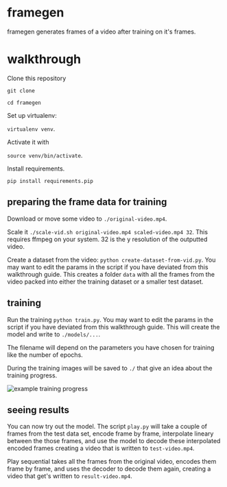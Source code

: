 # framegen
framegen generates frames of a video after training on it's frames.

# walkthrough
Clone this repository

`git clone` 

`cd framegen`


Set up virtualenv: 

`virtualenv venv`. 

Activate it with 

`source venv/bin/activate`.

Install requirements.

```pip install requirements.pip```

## preparing the frame data for training 
Download or move some video to  `./original-video.mp4`.

Scale it `./scale-vid.sh original-video.mp4 scaled-video.mp4 32`. This requires ffmpeg on your system. 32 is the y resolution of the outputted video. 

Create a dataset from the video: `python create-dataset-from-vid.py`.
You may want to edit the params in the script if you have deviated from this walkthrough guide.
This creates a folder `data` with all the frames from the video packed into either the training dataset or a smaller test dataset. 


## training 

Run the training `python train.py`.
You may want to edit the params in the script if you have deviated from this walkthrough guide.
This will create the model and write to `./models/...`.

The filename will depend on the parameters you have chosen for training like the number of epochs. 

During the training images will be saved to `./` that give an idea about the training progress.

![example training progress](/example-training-progress.png?raw=true "example training progress")

## seeing results

You can now try out the model. 
The script `play.py` will take a couple of frames from the test data set, encode frame by frame, interpolate lineary between the those frames, and use the model to decode these interpolated encoded frames creating a video that is written to `test-video.mp4`. 

Play sequential takes all the frames from the original video, encodes them frame by frame, and uses the decoder to decode them again, creating a video that get's written to `result-video.mp4`. 


